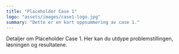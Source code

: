 ```yaml
---
title: "Placeholder Case 1"
logo: "assets/images/case1-logo.jpg"
summary: "Dette er en kort oppsummering av case 1."
---
```


Detaljer om Placeholder Case 1. Her kan du utdype problemstillingen, løsningen og resultatene.
